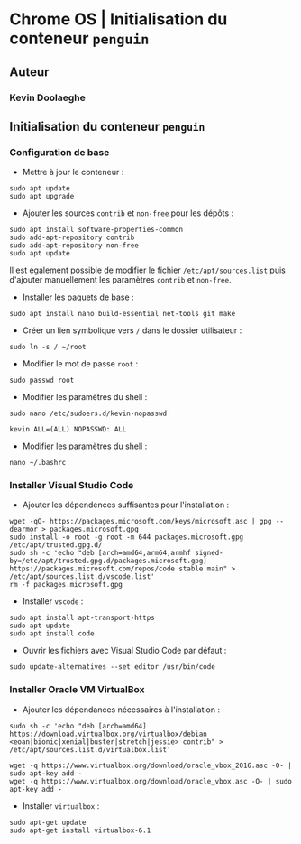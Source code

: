 # Chrome OS | Initialisation du conteneur `penguin`

## Auteur

### Kevin Doolaeghe

## Initialisation du conteneur `penguin`

### Configuration de base

* Mettre à jour le conteneur :
```
sudo apt update
sudo apt upgrade
```

* Ajouter les sources `contrib` et `non-free` pour les dépôts :
```
sudo apt install software-properties-common
sudo add-apt-repository contrib
sudo add-apt-repository non-free
sudo apt update
```
Il est également possible de modifier le fichier `/etc/apt/sources.list` puis d'ajouter manuellement les paramètres `contrib` et `non-free`.

* Installer les paquets de base :
```
sudo apt install nano build-essential net-tools git make
```

* Créer un lien symbolique vers `/` dans le dossier utilisateur :
```
sudo ln -s / ~/root
```

* Modifier le mot de passe `root` :
```
sudo passwd root
```

* Modifier les paramètres du shell :
```
sudo nano /etc/sudoers.d/kevin-nopasswd
```

```
kevin ALL=(ALL) NOPASSWD: ALL
```

* Modifier les paramètres du shell :
```
nano ~/.bashrc
```

### Installer Visual Studio Code

* Ajouter les dépendences suffisantes pour l'installation :
```
wget -qO- https://packages.microsoft.com/keys/microsoft.asc | gpg --dearmor > packages.microsoft.gpg
sudo install -o root -g root -m 644 packages.microsoft.gpg /etc/apt/trusted.gpg.d/
sudo sh -c 'echo "deb [arch=amd64,arm64,armhf signed-by=/etc/apt/trusted.gpg.d/packages.microsoft.gpg] https://packages.microsoft.com/repos/code stable main" > /etc/apt/sources.list.d/vscode.list'
rm -f packages.microsoft.gpg
```

* Installer `vscode` :
```
sudo apt install apt-transport-https
sudo apt update
sudo apt install code
```

* Ouvrir les fichiers avec Visual Studio Code par défaut :
```
sudo update-alternatives --set editor /usr/bin/code
```

### Installer Oracle VM VirtualBox

* Ajouter les dépendances nécessaires à l'installation :
```
sudo sh -c 'echo "deb [arch=amd64] https://download.virtualbox.org/virtualbox/debian <eoan|bionic|xenial|buster|stretch|jessie> contrib" > /etc/apt/sources.list.d/virtualbox.list'
```

```
wget -q https://www.virtualbox.org/download/oracle_vbox_2016.asc -O- | sudo apt-key add -
wget -q https://www.virtualbox.org/download/oracle_vbox.asc -O- | sudo apt-key add -
```

* Installer `virtualbox` :
```
sudo apt-get update
sudo apt-get install virtualbox-6.1
```
